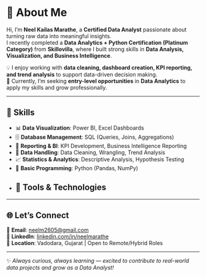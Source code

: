 # 👋 About Me  

Hi, I’m **Neel Kailas Marathe**, a **Certified Data Analyst** passionate about turning raw data into meaningful insights.  
I recently completed a **Data Analytics + Python Certification (Platinum Category)** from **Skillovilla**, where I built strong skills in **Data Analysis, Visualization, and Business Intelligence**.  

💡 I enjoy working with **data cleaning, dashboard creation, KPI reporting, and trend analysis** to support data-driven decision making.  
🌱 Currently, I’m seeking **entry-level opportunities** in **Data Analytics** to apply my skills and grow professionally.  

---

## 🔧 Skills  

- 📊 **Data Visualization**: Power BI, Excel Dashboards  
- 🗄️ **Database Management**: SQL (Queries, Joins, Aggregations)  
- 📑 **Reporting & BI**: KPI Development, Business Intelligence Reporting  
- 🧹 **Data Handling**: Data Cleaning, Wrangling, Trend Analysis  
- 📈 **Statistics & Analytics**: Descriptive Analysis, Hypothesis Testing  
- 🐍 **Basic Programming**: Python (Pandas, NumPy)
- ## 🚀 Tools & Technologies  

---

## 🌐 Let’s Connect  

📧 **Email**: [neelm2605@gmail.com](mailto:neelm2605@gmail.com)  
🔗 **LinkedIn**: [linkedin.com/in/neelmarathe](https://www.linkedin.com/in/neelmarathe/)  
📍 **Location**: Vadodara, Gujarat | Open to Remote/Hybrid Roles  

---

✨ *Always curious, always learning — excited to contribute to real-world data projects and grow as a Data Analyst!*  
